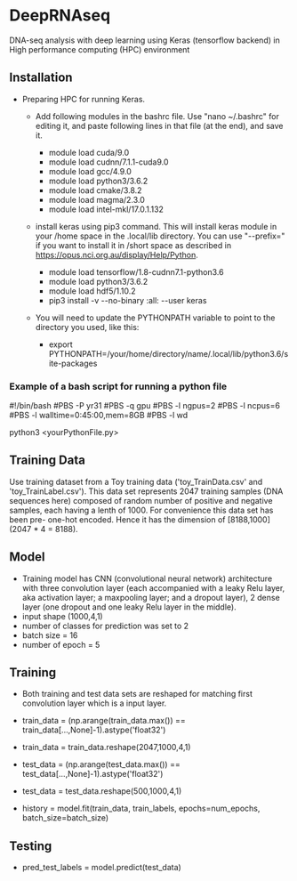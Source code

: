 # DeepRNAseq
DNA-seq analysis with deep learning using Keras (tensorflow backend) in High performance computing (HPC) environment

## Installation
- Preparing HPC for running Keras. 
  - Add following modules in the bashrc file. Use "nano ~/.bashrc" for editing it, and paste following lines in that file (at the end), and save it.
  
    - module load cuda/9.0
    - module load cudnn/7.1.1-cuda9.0
    - module load gcc/4.9.0
    - module load python3/3.6.2
    - module load cmake/3.8.2
    - module load magma/2.3.0
    - module load intel-mkl/17.0.1.132
  - install keras using pip3 command. This will install keras module in your /home space in the .local/lib directory. You can use "--prefix=" if you want to install it in /short space as described in https://opus.nci.org.au/display/Help/Python.
      - module load tensorflow/1.8-cudnn7.1-python3.6
      - module load python3/3.6.2 
      - module load hdf5/1.10.2
      - pip3 install -v --no-binary :all: --user keras
  - You will need to update the PYTHONPATH variable to point to the directory you used, like this:
      - export PYTHONPATH=/your/home/directory/name/.local/lib/python3.6/site-packages
      
### Example of a bash script for running a python file

#!/bin/bash
#PBS -P yr31
#PBS -q gpu
#PBS -l ngpus=2
#PBS -l ncpus=6
#PBS -l walltime=0:45:00,mem=8GB
#PBS -l wd

python3 <yourPythonFile.py>

## Training Data
Use training dataset from a Toy training data ('toy_TrainData.csv' and 'toy_TrainLabel.csv'). This data set represents 2047 training samples (DNA sequences here) composed of random number of positive and negative samples, each having a lenth of 1000. For convenience this data set has been pre- one-hot encoded. Hence it has the dimension of [8188,1000] (2047 * 4 = 8188).

## Model
 - Training model has CNN (convolutional neural network) architecture with three convolution layer (each accompanied with a leaky Relu layer, aka activation layer; a maxpooling layer; and a dropout layer), 2 dense layer (one dropout and one leaky Relu layer in the middle).
 - input shape (1000,4,1)
 - number of classes for prediction was set to 2
 - batch size = 16
 - number of epoch = 5


## Training
 - Both training and test data sets are reshaped for matching first convolution layer which is a input layer. 
 
 - train_data = (np.arange(train_data.max()) == train_data[...,None]-1).astype('float32')
 - train_data =  train_data.reshape(2047,1000,4,1)
 - test_data = (np.arange(test_data.max()) == test_data[...,None]-1).astype('float32')
 - test_data =  test_data.reshape(500,1000,4,1)

 - history = model.fit(train_data, train_labels, epochs=num_epochs, batch_size=batch_size)

## Testing
 - pred_test_labels = model.predict(test_data)
